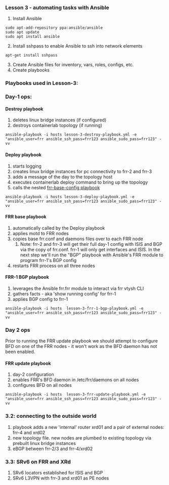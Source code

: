 ### Lesson 3 - automating tasks with Ansible

1. Install Ansible
```
sudo apt-add-repository ppa:ansible/ansible
sudo apt update
sudo apt install ansible

```

2. Install sshpass to enable Ansible to ssh into network elements
```
apt-get install sshpass
```

3. Create Ansible files for inventory, vars, roles, configs, etc.
4. Create playbooks

### Playbooks used in Lesson-3:

### Day-1 ops:

#### Destroy playbook
1. deletes linux bridge instances (if configured)
2. destroys containerlab topology (if running)
```
ansible-playbook -i hosts lesson-3-destroy-playbook.yml -e "ansible_user=frr ansible_ssh_pass=frr123 ansible_sudo_pass=frr123" -vv
```

#### Deploy playbook
1. starts logging
2. creates linux bridge instances for pc connectivity to frr-2 and frr-3
3. adds a message of the day to the topology host
4. executes containerlab deploy command to bring up the topology
5. calls the nested [frr-base-config playbook](ansible/lesson-3-frr-base-playbook.yml) 
```
ansible-playbook -i hosts lesson-3-deploy-playbook.yml -e "ansible_user=frr ansible_ssh_pass=frr123 ansible_sudo_pass=frr123" -vv
```

#### FRR base playbook
1. automatically called by the Deploy playbook
2. applies motd to FRR nodes
3. copies base frr.conf and daemons files over to each FRR node
   1. Note: frr-2 and frr-3 will get their full day-1 config with ISIS and BGP via the copy of frr.conf. frr-1 will only get interfaces and ISIS. In the next step we'll run the "BGP" playbook with Ansible's FRR module to program frr-1's BGP config
4. restarts FRR process on all three nodes

#### FRR-1 BGP playbook
1. leverages the Ansible frr.frr module to interact via frr vtysh CLI
2. gathers facts - aka 'show running config' for frr-1
3. applies BGP config to frr-1
```
ansible-playbook -i hosts  lesson-3-frr-1-bgp-playbook.yml -e "ansible_user=frr ansible_ssh_pass=frr123 ansible_sudo_pass=frr123" -vv
```

### Day 2 ops
Prior to running the FRR update playbook we should attempt to configure BFD on one of the FRR nodes - it won't work as the BFD daemon has not been enabled.

#### FRR update playbook
1. day-2 configuration
2. enables FRR's BFD daemon in /etc/frr/daemons on all nodes
3. configures BFD on all nodes
```
ansible-playbook -i hosts  lesson-3-frr-update-playbook.yml -e "ansible_user=frr ansible_ssh_pass=frr123 ansible_sudo_pass=frr123" -vv
```

### 3.2: connecting to the outside world

1. playbook adds a new 'internal' router xrd01 and a pair of external nodes: frr-4 and xrd02
2. new topology file. new nodes are plumbed to existing topology via prebuilt linux bridge instances
3. eBGP between frr-2/3 and frr-4/xrd02

### 3.3: SRv6 on FRR and XRd
1. SRv6 locators established for ISIS and BGP
2. SRv6 L3VPN with frr-3 and xrd01 as PE nodes




















